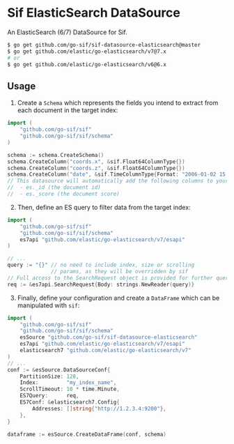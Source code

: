 # Sif ElasticSearch DataSource

An ElasticSearch (6/7) DataSource for Sif.

```bash
$ go get github.com/go-sif/sif-datasource-elasticsearch@master
$ go get github.com/elastic/go-elasticsearch/v7@7.x
# or
$ go get github.com/elastic/go-elasticsearch/v6@6.x
```

## Usage

1. Create a `Schema` which represents the fields you intend to extract from each document in the target index:

```go
import (
	"github.com/go-sif/sif"
	"github.com/go-sif/sif/schema"
)

schema := schema.CreateSchema()
schema.CreateColumn("coords.x", &sif.Float64ColumnType{})
schema.CreateColumn("coords.z", &sif.Float64ColumnType{})
schema.CreateColumn("date", &sif.TimeColumnType{Format: "2006-01-02 15:04:05"})
// This datasource will automatically add the following columns to your schema:
//  - es._id (the document id)
//  - es._score (the document score)
```

2. Then, define an ES query to filter data from the target index:

```go
import (
	"github.com/go-sif/sif"
	"github.com/go-sif/sif/schema"
	es7api "github.com/elastic/go-elasticsearch/v7/esapi"
)

// ...
query := "{}" // no need to include index, size or scrolling
			  // params, as they will be overridden by sif
// Full access to the SearchRequest object is provided for further query customization
req := &es7api.SearchRequest{Body: strings.NewReader(query)}
```

3. Finally, define your configuration and create a `DataFrame` which can be manipulated with `sif`:

```go
import (
	"github.com/go-sif/sif"
	"github.com/go-sif/sif/schema"
	esSource "github.com/go-sif/sif-datasource-elasticsearch"
	es7api "github.com/elastic/go-elasticsearch/v7/esapi"
	elasticsearch7 "github.com/elastic/go-elasticsearch/v7"
)
// ...
conf := &esSource.DataSourceConf{
	PartitionSize: 128,
	Index:         "my_index_name",
	ScrollTimeout: 10 * time.Minute,
	ES7Query:      req,
	ES7Conf: &elasticsearch7.Config{
		Addresses: []string{"http://1.2.3.4:9200"},
	},
}

dataframe := esSource.CreateDataFrame(conf, schema)
```
